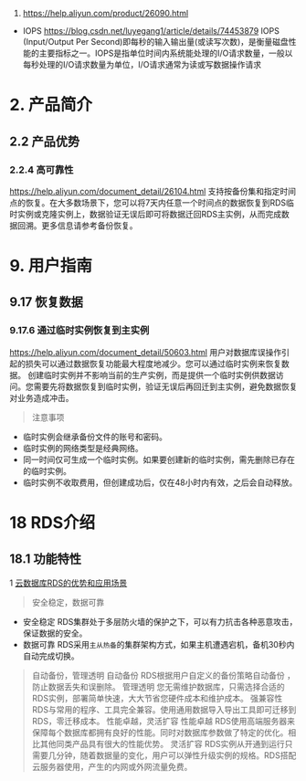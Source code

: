 
1. https://help.aliyun.com/product/26090.html
* IOPS
https://blog.csdn.net/luyegang1/article/details/74453879
IOPS (Input/Output Per Second)即每秒的输入输出量(或读写次数)，是衡量磁盘性能的主要指标之一。IOPS是指单位时间内系统能处理的I/O请求数量，一般以每秒处理的I/O请求数量为单位，I/O请求通常为读或写数据操作请求

# 2. 产品简介
## 2.2 产品优势
### 2.2.4 高可靠性
https://help.aliyun.com/document_detail/26104.html
支持按备份集和指定时间点的恢复。在大多数场景下，您可以将7天内任意一个时间点的数据恢复到RDS临时实例或克隆实例上，数据验证无误后即可将数据迁回RDS主实例，从而完成数据回溯。更多信息请参考备份恢复。
# 9. 用户指南
## 9.17 恢复数据
### 9.17.6 通过临时实例恢复到主实例
https://help.aliyun.com/document_detail/50603.html
用户对数据库误操作引起的损失可以通过数据恢复功能最大程度地减少。您可以通过临时实例来恢复数据。
创建临时实例并不影响当前的生产实例，而是提供一个临时实例供数据访问。您需要先将数据恢复到临时实例，验证无误后再回迁到主实例，避免数据恢复对业务造成冲击。
> 注意事项
  * 临时实例会继承备份文件的账号和密码。
  * 临时实例的网络类型是经典网络。
  * 同一时间仅可生成一个临时实例。如果要创建新的临时实例，需先删除已存在的临时实例。
  * 临时实例不收取费用，但创建成功后，仅在48小时内有效，之后会自动释放。
# 18 RDS介绍
## 18.1 功能特性 
1 [云数据库RDS的优势和应用场景](https://help.aliyun.com/knowledge_detail/41862.html)
> 安全稳定，数据可靠
  * 安全稳定        RDS集群处于多层防火墙的保护之下，可以有力抗击各种恶意攻击，保证数据的安全。
  * 数据可靠        RDS采用`主从热备`的集群架构方式，如果主机遭遇宕机，备机30秒内自动完成切换。
> 自动备份，管理透明
    自动备份        RDS根据用户自定义的备份策略自动备份 ，防止数据丢失和误删除。
    管理透明        您无需维护数据库，只需选择合适的RDS实例，部署简单快速，大大节省您硬件成本和维护成本。
    强兼容性        RDS与常用的程序、工具完全兼容。使用通用数据导入导出工具即可迁移到RDS，零迁移成本。
> 性能卓越，灵活扩容
    性能卓越        RDS使用高端服务器来保障每个数据库都拥有良好的性能。同时对数据库参数做了特定的优化。相比其他同类产品具有很大的性能优势。
    灵活扩容        RDS实例从开通到运行只需要几分钟，随着数据量的变化，用户可以弹性升级实例的规格。RDS搭配云服务器使用，产生的内网或外网流量免费。